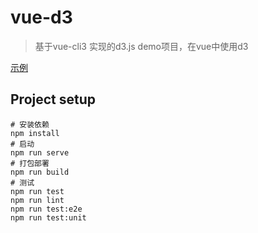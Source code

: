 # vue-d3
> 基于vue-cli3 实现的d3.js demo项目，在vue中使用d3

[示例](http://calamus.wiki/vue-d3/)

## Project setup
```
# 安装依赖
npm install
# 启动
npm run serve
# 打包部署
npm run build
# 测试
npm run test
npm run lint
npm run test:e2e
npm run test:unit

```
